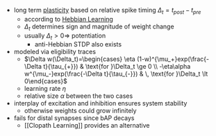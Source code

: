 + long term [plasticity](Plasticity.md) based on relative spike timing $\Delta_t=t_{post}-t_{pre}$ 
	+ according to [Hebbian Learning](Hebbian%20Learning.md)
	+ $\Delta_t$ determines sign and magnitude of weight change
	+ usually $\Delta_t \gt 0 \Rightarrow$ potentiation
		+ anti-Hebbian STDP also exists
+ modeled via eligibility traces
	+ $\Delta w(\Delta_t)=\begin{cases} \eta (1-w)^{\mu_+}exp(\frac{-\Delta t}{\tau_{+}}) & \text{for }\Delta_t \ge 0 \\ -\eta\alpha w^{\mu_-}exp(\frac{-\Delta t}{\tau_{-}}) & \, \text{for }\Delta_t \lt 0\end{cases}$
	+ learning rate $\eta$
	+ relative size $\alpha$ between the two cases
+ interplay of excitation and inhibition ensures system stability
	+ otherwise weights could grow infinitely
+ fails for distal synapses since bAP decays 
	+ [[Clopath Learning]] provides an alternative
